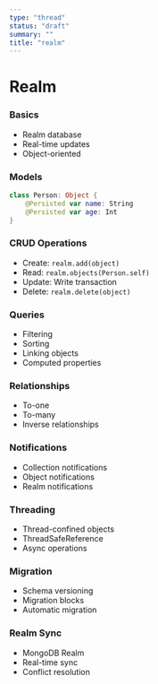 ```yaml
---
type: "thread"
status: "draft"
summary: ""
title: "realm"
---
```


# Realm


### Basics
- Realm database
- Real-time updates
- Object-oriented

### Models
```swift
class Person: Object {
    @Persisted var name: String
    @Persisted var age: Int
}
```

### CRUD Operations
- Create: `realm.add(object)`
- Read: `realm.objects(Person.self)`
- Update: Write transaction
- Delete: `realm.delete(object)`

### Queries
- Filtering
- Sorting
- Linking objects
- Computed properties

### Relationships
- To-one
- To-many
- Inverse relationships

### Notifications
- Collection notifications
- Object notifications
- Realm notifications

### Threading
- Thread-confined objects
- ThreadSafeReference
- Async operations

### Migration
- Schema versioning
- Migration blocks
- Automatic migration

### Realm Sync
- MongoDB Realm
- Real-time sync
- Conflict resolution

